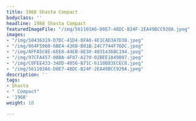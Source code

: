 ```yaml
---
title: 1968 Shasta Compact
bodyclass: ''
headline: 1968 Shasta Compact
featuredImageFile: "/img/561103A6-D0E7-48DC-B24F-2EA49BCC920A.jpeg"
images:
- "/img/50436319-D7DC-41D4-8FA0-4E1CAD3A7D38.jpeg"
- "/img/064F5960-6BE4-436D-B01B-24C7744F76DC.jpeg"
- "/img/AFFA5C8E-6EE8-44EB-8E30-4031436BC194.jpeg"
- "/img/97CFA457-0ABA-4F07-A270-02BEE1849B97.jpeg"
- "/img/C0FEE433-34DD-4056-B71C-6110B83ECEC8.jpeg"
- "/img/561103A6-D0E7-48DC-B24F-2EA49BCC920A.jpeg"
description: ''
tags:
- Shasta
- " Compact"
- '1968'
weight: 10

---
```

